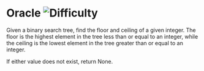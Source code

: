 # Oracle ![Difficulty](https://img.shields.io/badge/-EASY-green)
	
Given a binary search tree, find the floor and ceiling of a given integer. The floor is the highest element in the tree less than or equal to an integer, while the ceiling is the lowest element in the tree greater than or equal to an integer.
	
If either value does not exist, return None.
	
